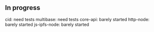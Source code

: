 ## In progress

cid: need tests
multibase: need tests
core-api: barely started
http-node: barely started
js-ipfs-node: barely started
